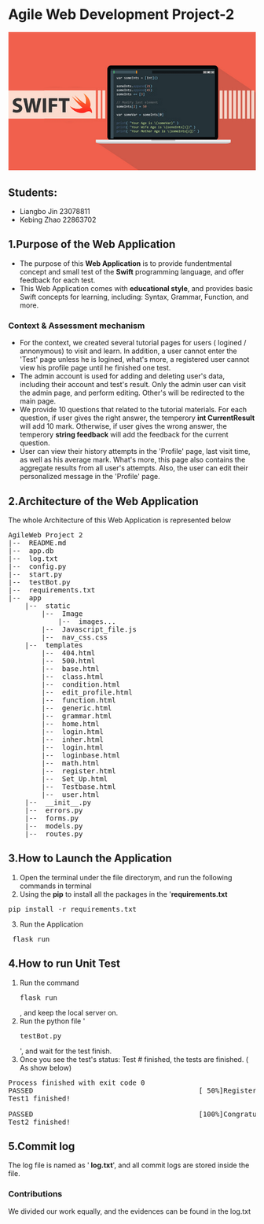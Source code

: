 # Agile Web Development Project-2

![image info](./app/static/Image/swift_icoon.png)
## Students:
- Liangbo Jin  23078811
- Kebing Zhao  22863702

## 1.Purpose of the Web Application
- The purpose of this <b>Web Application</b> is to provide fundentmental concept and small test of the <b>Swift</b> programming 
language, and offer feedback for each test. 
- This Web Application comes with <b>educational style</b>, and provides basic Swift concepts for learning, including: Syntax, Grammar, Function, and more.   

### Context & Assessment mechanism
- For the context, we created several tutorial pages for users ( logined / annonymous) to visit and learn. In addition, a user cannot enter the 'Test' page unless he is logined, what's more, a registered user cannot view his profile page until he finished one test.
- The admin account is used for adding and deleting user's data, including their account and test's result. Only the admin user can visit the admin page, and perform editing. Other's will be redirected to the main page.
- We provide 10 questions that related to the tutorial materials. For each question, if user gives the right answer, the temperory <b>int CurrentResult</b> will add 10 mark. Otherwise, if user gives the wrong answer, the temperory <b>string feedback</b> will add the feedback for the current question.
- User can view their history attempts in the 'Profile' page, last visit time, as well as his average mark. What's more, this page also contains the aggregate results from all user's attempts. Also, the user can edit their personalized message in the 'Profile' page.




## 2.Architecture of the Web Application
The whole Architecture of this Web Application is represented below
<pre>
AgileWeb Project 2
|--  README.md
|--  app.db
|--  log.txt
|--  config.py
|--  start.py
|--  testBot.py
|--  requirements.txt
|--  app
    |--  static
        |--  Image
            |--  images...
        |--  Javascript_file.js
        |--  nav_css.css
    |--  templates
        |--  404.html
        |--  500.html
        |--  base.html
        |--  class.html
        |--  condition.html
        |--  edit_profile.html
        |--  function.html
        |--  generic.html
        |--  grammar.html
        |--  home.html
        |--  login.html
        |--  inher.html
        |--  login.html
        |--  loginbase.html
        |--  math.html
        |--  register.html
        |--  Set_Up.html
        |--  Testbase.html
        |--  user.html
    |--  __init__.py
    |--  errors.py
    |--  forms.py
    |--  models.py
    |--  routes.py
</pre>

## 3.How to Launch the Application
1. Open the terminal under the file directorym, and run the following commands in terminal
2. Using the <b>pip</b> to install all the packages in the '<b>requirements.txt</b>
<pre>pip install -r requirements.txt</pre>
3. Run the Application
<pre> flask run </pre>

## 4.How to run Unit Test
1. Run the command  <pre>flask run</pre>, and keep the local server on.
2. Run the python file  '<pre>testBot.py</pre>', and wait for the test finish.
3. Once you see the test's status: Test # finished, the tests are finished. ( As show below)
<pre>
Process finished with exit code 0
PASSED                                        [ 50%]Register Here ! 
Test1 finished!

PASSED                                        [100%]Congratulation!!! 
Test2 finished!
</pre>

## 5.Commit log
The log file is named as  '<b> log.txt</b>', and all commit logs are stored inside the file.

### Contributions
We divided our work equally, and the evidences can be found in the log.txt
